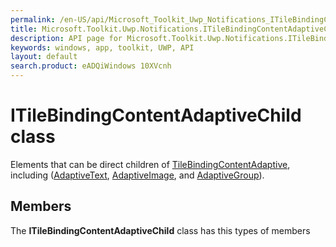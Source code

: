 ```yaml
---
permalink: /en-US/api/Microsoft_Toolkit_Uwp_Notifications_ITileBindingContentAdaptiveChild.htm
title: Microsoft.Toolkit.Uwp.Notifications.ITileBindingContentAdaptiveChild API 
description: API page for Microsoft.Toolkit.Uwp.Notifications.ITileBindingContentAdaptiveChild
keywords: windows, app, toolkit, UWP, API
layout: default
search.product: eADQiWindows 10XVcnh
---
```



# ITileBindingContentAdaptiveChild class

Elements that can be direct children of [TileBindingContentAdaptive](Microsoft_Toolkit_Uwp_Notifications_TileBindingContentAdaptive.htm), including ([AdaptiveText](Microsoft_Toolkit_Uwp_Notifications_AdaptiveText.htm), [AdaptiveImage](Microsoft_Toolkit_Uwp_Notifications_AdaptiveImage.htm), and [AdaptiveGroup](Microsoft_Toolkit_Uwp_Notifications_AdaptiveGroup.htm)).

## Members

The **ITileBindingContentAdaptiveChild** class has this types of members

